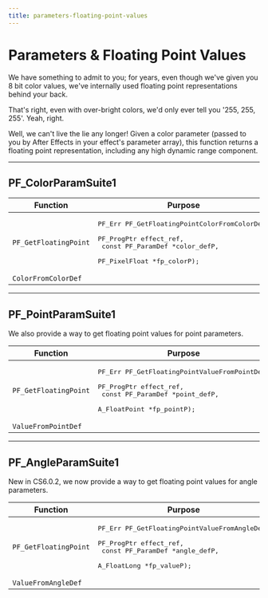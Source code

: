 ```yaml
---
title: parameters-floating-point-values
---
```

# Parameters & Floating Point Values

We have something to admit to you; for years, even though we've given you 8 bit color values, we've internally used floating point representations behind your back.

That's right, even with over-bright colors, we'd only ever tell you '255, 255, 255'. Yeah, right.

Well, we can't live the lie any longer! Given a color parameter (passed to you by After Effects in your effect's parameter array), this function returns a floating point representation, including any high dynamic range component.

---

## PF_ColorParamSuite1

| Function | Purpose |
|---|---|
| `PF_GetFloatingPoint` | <pre lang="cpp">PF_Err PF_GetFloatingPointColorFromColorDef(<br/>  PF_ProgPtr         effect_ref,<br/>  const PF_ParamDef  \*color_defP,<br/>  PF_PixelFloat      \*fp_colorP);</pre> |
| `ColorFromColorDef` | |

---

## PF_PointParamSuite1

We also provide a way to get floating point values for point parameters.

| Function | Purpose |
|---|---|
| `PF_GetFloatingPoint` | <pre lang="cpp">PF_Err PF_GetFloatingPointValueFromPointDef(<br/>  PF_ProgPtr         effect_ref,<br/>  const PF_ParamDef  \*point_defP,<br/>  A_FloatPoint       \*fp_pointP);</pre> |
| `ValueFromPointDef` | |

---

## PF_AngleParamSuite1

New in CS6.0.2, we now provide a way to get floating point values for angle parameters.

| Function | Purpose |
|---|---|
| `PF_GetFloatingPoint` | <pre lang="cpp">PF_Err PF_GetFloatingPointValueFromAngleDef(<br/>  PF_ProgPtr         effect_ref,<br/>  const PF_ParamDef  \*angle_defP,<br/>  A_FloatLong        \*fp_valueP);</pre> |
| `ValueFromAngleDef` | |
